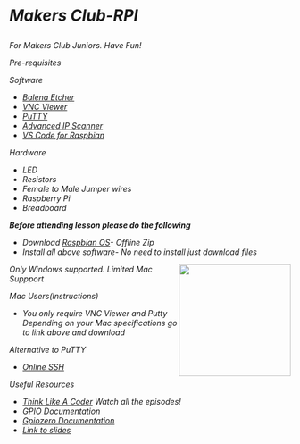 ***<h1>Makers Club-RPI***



<h6>For Makers Club Juniors. Have Fun!

Pre-requisites

Software
- [Balena Etcher](https://www.balena.io/etcher/)
- [VNC Viewer](https://www.realvnc.com/en/connect/download/viewer/)
- [PuTTY](https://www.chiark.greenend.org.uk/~sgtatham/putty/latest.html)
- [Advanced IP Scanner](https://www.advanced-ip-scanner.com/)
- [VS Code for Raspbian](https://pimylifeup.com/raspberry-pi-visual-studio-code/)

Hardware
- LED
- Resistors
- Female to Male Jumper wires
- Raspberry Pi
- Breadboard

**Before attending lesson please do the following**
- Download [Raspbian OS](https://www.raspberrypi.org/downloads/raspbian/)- Offline Zip
- Install all above software- No need to install just download files

<img src="https://www.raspberrypi.org/app/uploads/2011/10/Raspi-PGB001.png" align="right" width="200">

Only Windows supported. Limited Mac Suppport

Mac Users(Instructions)
- You only require VNC Viewer and Putty
Depending on your Mac specifications go to link above and download


Alternative to PuTTY
- [Online SSH](https://webssh.de/)


Useful Resources
- [Think Like A Coder](https://ed.ted.com/lessons/the-prison-break-think-like-a-coder-ep-1) Watch all the episodes!
- [GPIO Documentation](https://www.raspberrypi.org/documentation/usage/gpio/)
- [Gpiozero Documentation](https://gpiozero.readthedocs.io/en/stable/index.html)
- [Link to slides](https://docs.google.com/presentation/d/1u59qhlNsH2ktCU0Sts2DbvWoZSxH8yJllkBMlwvz2us/edit?usp=sharing)

